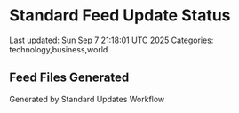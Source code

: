 # Standard Feed Update Status
Last updated: Sun Sep  7 21:18:01 UTC 2025
Categories: technology,business,world

## Feed Files Generated

Generated by Standard Updates Workflow
